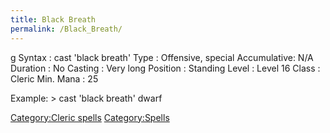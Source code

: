 ```yaml
---
title: Black Breath
permalink: /Black_Breath/
---
```


<nowiki>g Syntax : cast 'black breath' Type : Offensive, special
Accumulative: N/A Duration : No Casting : Very long Position : Standing
Level : Level 16 Class : Cleric Min. Mana : 25

</pre>

Example: \> cast 'black breath' dwarf

[Category:Cleric spells](Category:Cleric_spells "wikilink")
[Category:Spells](Category:Spells "wikilink")